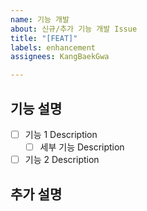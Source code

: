 ```yaml
---
name: 기능 개발
about: 신규/추가 기능 개발 Issue
title: "[FEAT]"
labels: enhancement
assignees: KangBaekGwa

---
```


<!-- Assigness는 본인을 넣고, 연관 있는 다른 개발자를 추가합니다.-->
## 기능 설명

- [ ] 기능 1 Description
  - [ ] 세부 기능 Description

- [ ] 기능 2 Description
 
## 추가 설명
